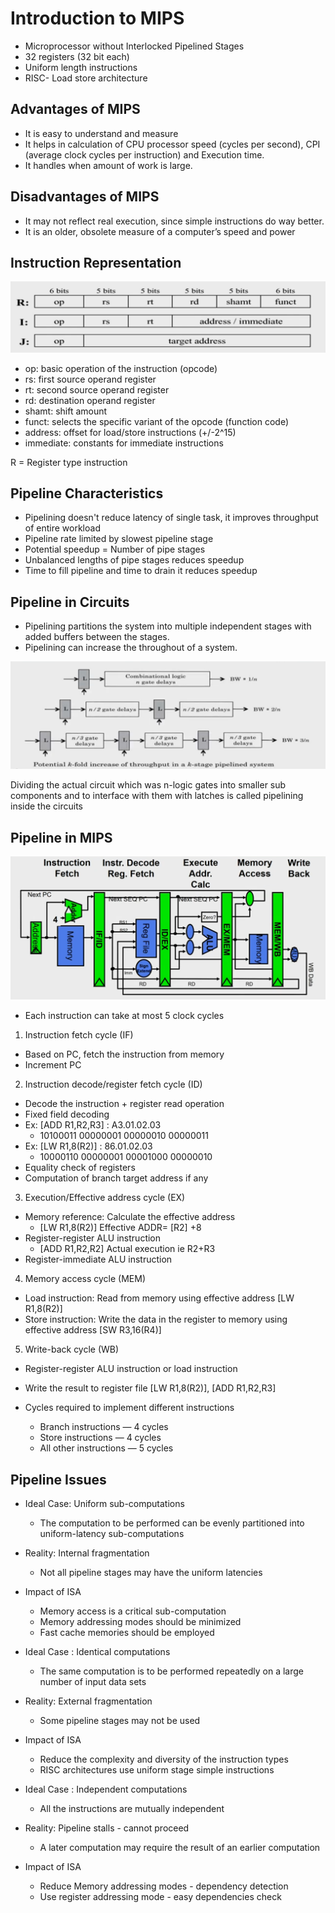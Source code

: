 # Introduction to MIPS
- Microprocessor without Interlocked Pipelined Stages
- 32 registers (32 bit each)
- Uniform length instructions
- RISC- Load store architecture

## Advantages of MIPS
- It is easy to understand and measure
- It helps in calculation of CPU processor speed (cycles per second), CPI
  (average clock cycles per instruction) and Execution time.
- It handles when amount of work is large.

## Disadvantages of MIPS
- It may not reflect real execution, since simple instructions do way better.
- It is an older, obsolete measure of a computer’s speed and power

## Instruction Representation
![Instruction Representation](./images/mips-instruction-representation.png)

- op: basic operation of the instruction (opcode)
- rs: first source operand register
- rt: second source operand register
- rd: destination operand register
- shamt: shift amount
- funct: selects the specific variant of the opcode (function code)
- address: offset for load/store instructions (+/-2^15)
- immediate: constants for immediate instructions

R = Register type instruction

## Pipeline Characteristics
- Pipelining doesn't reduce latency of single task, it improves throughput of
  entire workload
- Pipeline rate limited by slowest pipeline stage
- Potential speedup = Number of pipe stages
- Unbalanced lengths of pipe stages reduces speedup
- Time to fill pipeline and time to drain it reduces speedup

## Pipeline in Circuits
- Pipelining partitions the system into multiple independent stages with added
  buffers between the stages.
- Pipelining can increase the throughout of a system.

![Pipeline](./images/pipeline-in-circuits.png)

Dividing the actual circuit which was n-logic gates into smaller sub components
and to interface with them with latches is called pipelining inside the
circuits

## Pipeline in MIPS
![MIPS Pipeline](./images/mips-pipeline.png)
- Each instruction can take at most 5 clock cycles

1. Instruction fetch cycle (IF)
  - Based on PC, fetch the instruction from memory
  - Increment PC

2. Instruction decode/register fetch cycle (ID)
  - Decode the instruction + register read operation
  - Fixed field decoding
  - Ex: [ADD R1,R2,R3] : A3.01.02.03
    - 10100011 00000001 00000010 00000011
  - Ex: [LW R1,8(R2)] : 86.01.02.03
    - 10000110 00000001 00001000 00000010
  - Equality check of registers
  - Computation of branch target address if any

3. Execution/Effective address cycle (EX)
  - Memory reference: Calculate the effective address
    - [LW R1,8(R2)]       Effective ADDR= [R2] +8
  - Register-register ALU instruction
    - [ADD R1,R2,R2]      Actual execution ie R2+R3
  - Register-immediate ALU instruction

4. Memory access cycle (MEM)
  - Load instruction: Read from memory using effective address [LW R1,8(R2)]
  - Store instruction: Write the data in the register to memory using effective
    address [SW R3,16(R4)]

5. Write-back cycle (WB)
  - Register-register ALU instruction or load instruction
  - Write the result to register file [LW R1,8(R2)], [ADD R1,R2,R3]

- Cycles required to implement different instructions
  - Branch instructions — 4 cycles
  - Store instructions — 4 cycles
  - All other instructions — 5 cycles

## Pipeline Issues

- Ideal Case: Uniform sub-computations
  - The computation to be performed can be evenly partitioned into uniform-latency sub-computations
- Reality: Internal fragmentation
  - Not all pipeline stages may have the uniform latencies
- Impact of ISA
  - Memory access is a critical sub-computation
  - Memory addressing modes should be minimized
  - Fast cache memories should be employed


- Ideal Case : Identical computations
  - The same computation is to be performed repeatedly on a large number of input data sets
- Reality: External fragmentation
  - Some pipeline stages may not be used
- Impact of ISA
  - Reduce the complexity and diversity of the instruction types
  - RISC architectures use uniform stage simple instructions

- Ideal Case : Independent computations
  - All the instructions are mutually independent
- Reality: Pipeline stalls - cannot proceed
  - A later computation may require the result of an earlier computation
- Impact of ISA
  - Reduce Memory addressing modes - dependency detection
  - Use register addressing mode - easy dependencies check

